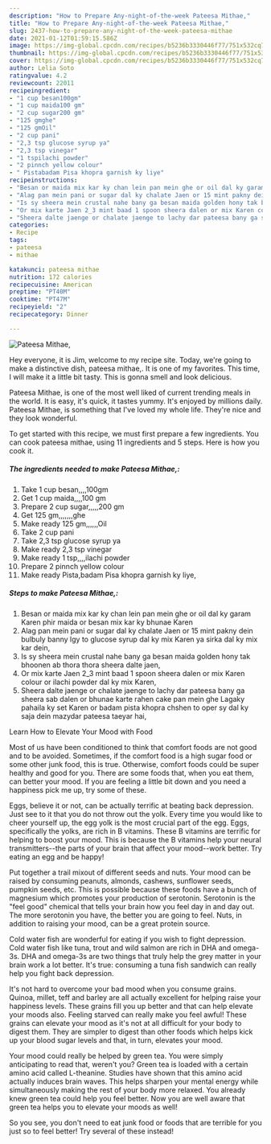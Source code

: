 ```yaml
---
description: "How to Prepare Any-night-of-the-week Pateesa Mithae,"
title: "How to Prepare Any-night-of-the-week Pateesa Mithae,"
slug: 2437-how-to-prepare-any-night-of-the-week-pateesa-mithae
date: 2021-01-12T01:59:15.586Z
image: https://img-global.cpcdn.com/recipes/b5236b3330446f77/751x532cq70/pateesa-mithae-recipe-main-photo.jpg
thumbnail: https://img-global.cpcdn.com/recipes/b5236b3330446f77/751x532cq70/pateesa-mithae-recipe-main-photo.jpg
cover: https://img-global.cpcdn.com/recipes/b5236b3330446f77/751x532cq70/pateesa-mithae-recipe-main-photo.jpg
author: Lelia Soto
ratingvalue: 4.2
reviewcount: 22011
recipeingredient:
- "1 cup besan100gm"
- "1 cup maida100 gm"
- "2 cup sugar200 gm"
- "125 gmghe"
- "125 gmOil"
- "2 cup pani"
- "2,3 tsp glucose syrup ya"
- "2,3 tsp vinegar"
- "1 tspilachi powder"
- "2 pinnch yellow colour"
- " Pistabadam Pisa khopra garnish ky liye"
recipeinstructions:
- "Besan or maida mix kar ky chan lein pan mein ghe or oil dal ky garam Karen phir maida or besan mix kar ky bhunae Karen"
- "Alag pan mein pani or sugar dal ky chalate Jaen or 15 mint pakny dein bulbuly banny lgy to glucose syrup dal ky mix Karen ya sirka dal ky mix kar dein,"
- "Is sy sheera mein crustal nahe bany ga besan maida golden hony tak bhoonen ab thora thora sheera dalte jaen,"
- "Or mix karte Jaen 2_3 mint baad 1 spoon sheera dalen or mix Karen colour or ilachi powder dal ky mix Karen,"
- "Sheera dalte jaenge or chalate jaenge to lachy dar pateesa bany ga sheera sab dalen or bhunae karte rahen cake pan mein ghe Lagaky pahaila ky set Karen or badam pista khopra chshen to oper sy dal ky saja dein mazydar pateesa taeyar hai,"
categories:
- Recipe
tags:
- pateesa
- mithae

katakunci: pateesa mithae 
nutrition: 172 calories
recipecuisine: American
preptime: "PT40M"
cooktime: "PT47M"
recipeyield: "2"
recipecategory: Dinner

---
```



![Pateesa Mithae,](https://img-global.cpcdn.com/recipes/b5236b3330446f77/751x532cq70/pateesa-mithae-recipe-main-photo.jpg)

Hey everyone, it is Jim, welcome to my recipe site. Today, we're going to make a distinctive dish, pateesa mithae,. It is one of my favorites. This time, I will make it a little bit tasty. This is gonna smell and look delicious.



Pateesa Mithae, is one of the most well liked of current trending meals in the world. It is easy, it's quick, it tastes yummy. It's enjoyed by millions daily. Pateesa Mithae, is something that I've loved my whole life. They're nice and they look wonderful.


To get started with this recipe, we must first prepare a few ingredients. You can cook pateesa mithae, using 11 ingredients and 5 steps. Here is how you cook it.

<!--inarticleads1-->

##### The ingredients needed to make Pateesa Mithae,:

1. Take 1 cup besan,,,,100gm
1. Get 1 cup maida,,,,100 gm
1. Prepare 2 cup sugar,,,,,200 gm
1. Get 125 gm,,,,,,,ghe
1. Make ready 125 gm,,,,,,Oil
1. Take 2 cup pani
1. Take 2,3 tsp glucose syrup ya
1. Make ready 2,3 tsp vinegar
1. Make ready 1 tsp,,,,ilachi powder
1. Prepare 2 pinnch yellow colour
1. Make ready  Pista,badam Pisa khopra garnish ky liye,




<!--inarticleads2-->

##### Steps to make Pateesa Mithae,:

1. Besan or maida mix kar ky chan lein pan mein ghe or oil dal ky garam Karen phir maida or besan mix kar ky bhunae Karen
1. Alag pan mein pani or sugar dal ky chalate Jaen or 15 mint pakny dein bulbuly banny lgy to glucose syrup dal ky mix Karen ya sirka dal ky mix kar dein,
1. Is sy sheera mein crustal nahe bany ga besan maida golden hony tak bhoonen ab thora thora sheera dalte jaen,
1. Or mix karte Jaen 2_3 mint baad 1 spoon sheera dalen or mix Karen colour or ilachi powder dal ky mix Karen,
1. Sheera dalte jaenge or chalate jaenge to lachy dar pateesa bany ga sheera sab dalen or bhunae karte rahen cake pan mein ghe Lagaky pahaila ky set Karen or badam pista khopra chshen to oper sy dal ky saja dein mazydar pateesa taeyar hai,




Learn How to Elevate Your Mood with Food


Most of us have been conditioned to think that comfort foods are not good and to be avoided. Sometimes, if the comfort food is a high sugar food or some other junk food, this is true. Otherwise, comfort foods could be super healthy and good for you. There are some foods that, when you eat them, can better your mood. If you are feeling a little bit down and you need a happiness pick me up, try some of these.

Eggs, believe it or not, can be actually terrific at beating back depression. Just see to it that you do not throw out the yolk. Every time you would like to cheer yourself up, the egg yolk is the most crucial part of the egg. Eggs, specifically the yolks, are rich in B vitamins. These B vitamins are terrific for helping to boost your mood. This is because the B vitamins help your neural transmitters--the parts of your brain that affect your mood--work better. Try eating an egg and be happy!

Put together a trail mixout of different seeds and nuts. Your mood can be raised by consuming peanuts, almonds, cashews, sunflower seeds, pumpkin seeds, etc. This is possible because these foods have a bunch of magnesium which promotes your production of serotonin. Serotonin is the "feel good" chemical that tells your brain how you feel day in and day out. The more serotonin you have, the better you are going to feel. Nuts, in addition to raising your mood, can be a great protein source.

Cold water fish are wonderful for eating if you wish to fight depression. Cold water fish like tuna, trout and wild salmon are rich in DHA and omega-3s. DHA and omega-3s are two things that truly help the grey matter in your brain work a lot better. It's true: consuming a tuna fish sandwich can really help you fight back depression. 

It's not hard to overcome your bad mood when you consume grains. Quinoa, millet, teff and barley are all actually excellent for helping raise your happiness levels. These grains fill you up better and that can help elevate your moods also. Feeling starved can really make you feel awful! These grains can elevate your mood as it's not at all difficult for your body to digest them. They are simpler to digest than other foods which helps kick up your blood sugar levels and that, in turn, elevates your mood.

Your mood could really be helped by green tea. You were simply anticipating to read that, weren't you? Green tea is loaded with a certain amino acid called L-theanine. Studies have shown that this amino acid actually induces brain waves. This helps sharpen your mental energy while simultaneously making the rest of your body more relaxed. You already knew green tea could help you feel better. Now you are well aware that green tea helps you to elevate your moods as well!

So you see, you don't need to eat junk food or foods that are terrible for you just so to feel better! Try several of these instead!

